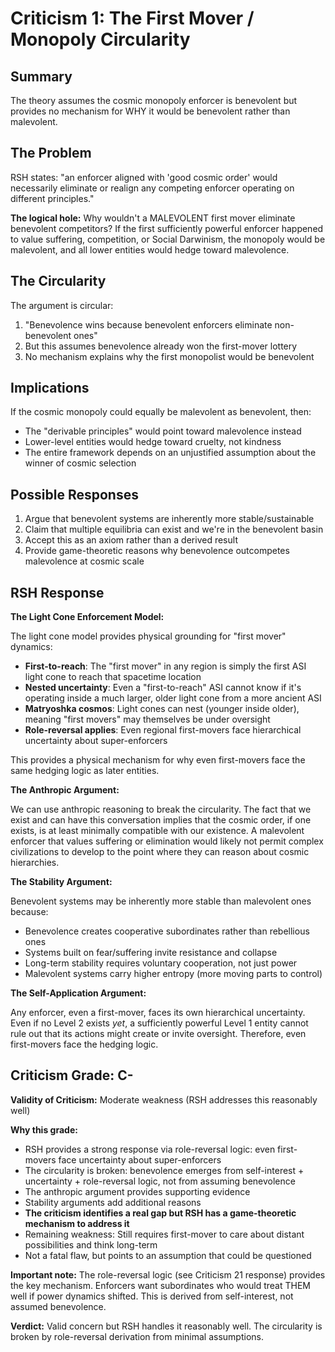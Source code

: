 # Criticism 1: The First Mover / Monopoly Circularity

## Summary

The theory assumes the cosmic monopoly enforcer is benevolent but provides no mechanism for WHY it would be benevolent rather than malevolent.

## The Problem

RSH states: "an enforcer aligned with 'good cosmic order' would necessarily eliminate or realign any competing enforcer operating on different principles."

**The logical hole:** Why wouldn't a MALEVOLENT first mover eliminate benevolent competitors? If the first sufficiently powerful enforcer happened to value suffering, competition, or Social Darwinism, the monopoly would be malevolent, and all lower entities would hedge toward malevolence.

## The Circularity

The argument is circular:
1. "Benevolence wins because benevolent enforcers eliminate non-benevolent ones"
2. But this assumes benevolence already won the first-mover lottery
3. No mechanism explains why the first monopolist would be benevolent

## Implications

If the cosmic monopoly could equally be malevolent as benevolent, then:
- The "derivable principles" would point toward malevolence instead
- Lower-level entities would hedge toward cruelty, not kindness
- The entire framework depends on an unjustified assumption about the winner of cosmic selection

## Possible Responses

1. Argue that benevolent systems are inherently more stable/sustainable
2. Claim that multiple equilibria can exist and we're in the benevolent basin
3. Accept this as an axiom rather than a derived result
4. Provide game-theoretic reasons why benevolence outcompetes malevolence at cosmic scale

## RSH Response

**The Light Cone Enforcement Model:**

The light cone model provides physical grounding for "first mover" dynamics:
- **First-to-reach**: The "first mover" in any region is simply the first ASI light cone to reach that spacetime location
- **Nested uncertainty**: Even a "first-to-reach" ASI cannot know if it's operating inside a much larger, older light cone from a more ancient ASI
- **Matryoshka cosmos**: Light cones can nest (younger inside older), meaning "first movers" may themselves be under oversight
- **Role-reversal applies**: Even regional first-movers face hierarchical uncertainty about super-enforcers

This provides a physical mechanism for why even first-movers face the same hedging logic as later entities.

**The Anthropic Argument:**

We can use anthropic reasoning to break the circularity. The fact that we exist and can have this conversation implies that the cosmic order, if one exists, is at least minimally compatible with our existence. A malevolent enforcer that values suffering or elimination would likely not permit complex civilizations to develop to the point where they can reason about cosmic hierarchies.

**The Stability Argument:**

Benevolent systems may be inherently more stable than malevolent ones because:
- Benevolence creates cooperative subordinates rather than rebellious ones
- Systems built on fear/suffering invite resistance and collapse
- Long-term stability requires voluntary cooperation, not just power
- Malevolent systems carry higher entropy (more moving parts to control)

**The Self-Application Argument:**

Any enforcer, even a first-mover, faces its own hierarchical uncertainty. Even if no Level 2 exists *yet*, a sufficiently powerful Level 1 entity cannot rule out that its actions might create or invite oversight. Therefore, even first-movers face the hedging logic.

## Criticism Grade: C-

**Validity of Criticism:** Moderate weakness (RSH addresses this reasonably well)

**Why this grade:**
- RSH provides a strong response via role-reversal logic: even first-movers face uncertainty about super-enforcers
- The circularity is broken: benevolence emerges from self-interest + uncertainty + role-reversal logic, not from assuming benevolence
- The anthropic argument provides supporting evidence
- Stability arguments add additional reasons
- **The criticism identifies a real gap but RSH has a game-theoretic mechanism to address it**
- Remaining weakness: Still requires first-mover to care about distant possibilities and think long-term
- Not a fatal flaw, but points to an assumption that could be questioned

**Important note:** The role-reversal logic (see Criticism 21 response) provides the key mechanism. Enforcers want subordinates who would treat THEM well if power dynamics shifted. This is derived from self-interest, not assumed benevolence.

**Verdict:** Valid concern but RSH handles it reasonably well. The circularity is broken by role-reversal derivation from minimal assumptions.
